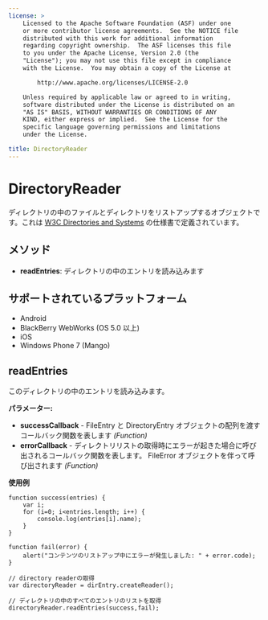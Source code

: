 ```yaml
---
license: >
    Licensed to the Apache Software Foundation (ASF) under one
    or more contributor license agreements.  See the NOTICE file
    distributed with this work for additional information
    regarding copyright ownership.  The ASF licenses this file
    to you under the Apache License, Version 2.0 (the
    "License"); you may not use this file except in compliance
    with the License.  You may obtain a copy of the License at

        http://www.apache.org/licenses/LICENSE-2.0

    Unless required by applicable law or agreed to in writing,
    software distributed under the License is distributed on an
    "AS IS" BASIS, WITHOUT WARRANTIES OR CONDITIONS OF ANY
    KIND, either express or implied.  See the License for the
    specific language governing permissions and limitations
    under the License.

title: DirectoryReader
---
```


DirectoryReader
===============

ディレクトリの中のファイルとディレクトリをリストアップするオブジェクトです。これは [W3C Directories and Systems](http://www.w3.org/TR/file-system-api/) の仕様書で定義されています。

メソッド
-------

- __readEntries__: ディレクトリの中のエントリを読み込みます


サポートされているプラットフォーム
-------------------

- Android
- BlackBerry WebWorks (OS 5.0 以上)
- iOS
- Windows Phone 7 (Mango)

readEntries
-----------

このディレクトリの中のエントリを読み込みます。

__パラメーター:__

- __successCallback__ - FileEntry と DirectoryEntry オブジェクトの配列を渡すコールバック関数を表します _(Function)_
- __errorCallback__ - ディレクトリリストの取得時にエラーが起きた場合に呼び出されるコールバック関数を表します。 FileError オブジェクトを伴って呼び出されます _(Function)_

__使用例__

    function success(entries) {
        var i;
        for (i=0; i<entries.length; i++) {
            console.log(entries[i].name);
        }
    }

    function fail(error) {
        alert("コンテンツのリストアップ中にエラーが発生しました: " + error.code);
    }

    // directory readerの取得
    var directoryReader = dirEntry.createReader();

    // ディレクトリの中のすべてのエントリのリストを取得
    directoryReader.readEntries(success,fail);
